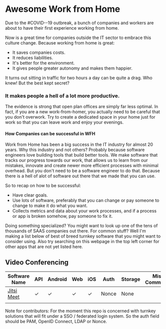 # Awesome Work from Home

Due to the #COVID--19 outbreak, a bunch of companies and workers are about to have their first experience working from home.

Now is a great time for companies outside the IT sector to embrace this culture change. 
Because working from home is great:

* It saves companies costs.
* It reduces liabilities. 
* It's better for the environment. 
* It gives people greater autonomy and makes them happier. 


It turns out sitting in traffic for two hours a day can be quite a drag. Who knew! But the best kept secret? 

### It makes people a hell of a lot more productive. 

The evidence is strong that open plan offices are simply far less optimal. In fact, if you are a new work-from-homer, you actually need to be careful that you don't overwork. 
Try to create a dedicated space in your home just for work so that you can leave work and enjoy your evenings. 

#### How Companies can be successful in WFH

Work from Home has been a big success in the IT industry for almost 20 years. Why this industry and not others? Probably because software engineers love building tools that build better tools. We make software that tracks our progress towards our work, that allows us to learn from our mistakes, innovate and create newer more efficient processes with minimal overhead. But you don't need to be a software engineer to do that. Because there is a hell of alot of software out there that we made that you can use.

So to recap on how to be successful:

* Have clear goals.
* Use lots of software, preferably that you can change or pay someone to change to make it do what you want.
* Collects metrics and data about your work processes, and if a process or app is broken somehow, pay someone to fix it. 

Doing something specialized? You might want to look up one of the tens of thousands of SAAS companies out there. For common stuff? Well I'm making a list below of best of breed turnkey software that you might want to consider using. Also try searching on this webpage in the top left corner for other apps that are not yet listed here.

## Video Conferencing

|Software Name|API|Android|Web|iOS|Auth|Storage|Misc Comments|
|---|---|---|---|---|---|---|---|
|[Jitsi Meet](https://jitsi.org/jitsi-meet)|✓|✓|✓|✓|Nonce|None||
||


Note for contributors:
For the moment this repo is concerned with turnkey solutions that will fit under a SSO / federated login system.
So the auth field should be PAM, OpenID Connect, LDAP or Nonce.
